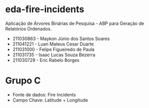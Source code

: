 # eda-fire-incidents

Aplicação de Árvores Binárias de Pesquisa -
ABP para Geração de Relatórios Ordenados.

- 211030863	- Maykon Júnio dos Santos Soares
- 211041221	- Luan Mateus Cesar Duarte
- 211031000	- Felipe Figueiredo de Paula
- 211031735	- Isaac Lucas Souza Bezerra
- 211030729	- Eric Rabelo Borges

# Grupo C

+ Fonte de dados: Fire Incidents
+ Campo Chave: Latitude + Longitude

